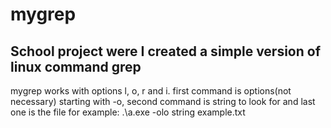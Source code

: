 # mygrep

## School project were I created a simple version of linux command grep
mygrep works with options l, o, r and i. first command is options(not necessary) starting with -o,
second command is string to look for and last one is the file 
for example: .\a.exe -olo string example.txt
